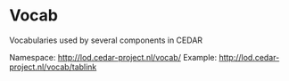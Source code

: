 Vocab
=====

Vocabularies used by several components in CEDAR

Namespace: http://lod.cedar-project.nl/vocab/
Example: http://lod.cedar-project.nl/vocab/tablink
